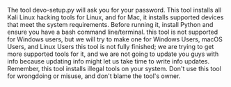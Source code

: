 The tool devo-setup.py will ask you for your password.
This tool installs all Kali Linux hacking tools for Linux, and for Mac, it installs supported devices that meet the system requirements.
Before running it, install Python and ensure you have a bash command line/terminal. this tool is not supported for Windows users, but we will try to make one for Windows Users, macOS Users, and Linux Users this tool is not fully finished; we are trying to get more supported tools for it, and we are not going to update you guys with info because updating info might let us take time to write info updates. Remember, this tool installs illegal tools on your system. Don't use this tool for wrongdoing or misuse, and don't blame the tool's owner.
